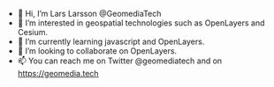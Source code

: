- 👋 Hi, I’m Lars Larsson @GeomediaTech
- 👀 I’m interested in geospatial technologies such as OpenLayers and Cesium.
- 🌱 I’m currently learning javascript and OpenLayers.
- 💞️ I’m looking to collaborate on OpenLayers.
- 📫 You can reach me on Twitter @geomediatech and on https://geomedia.tech

<!---
GeomediaTech/GeomediaTech is a ✨ special ✨ repository because its `README.md` (this file) appears on your GitHub profile.
You can click the Preview link to take a look at your changes.
--->

